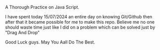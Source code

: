 A Thorough Practice on Java Script.

I have spent today 15/07/2024 an entire day on knowing Git/Github then after that it became possible for me to make this repo.
 Believe me no one should waste time just like I did on a problem which can be solved just by "Drag And Drop" 

Good Luck guys. May You Aall Do The Best. 
